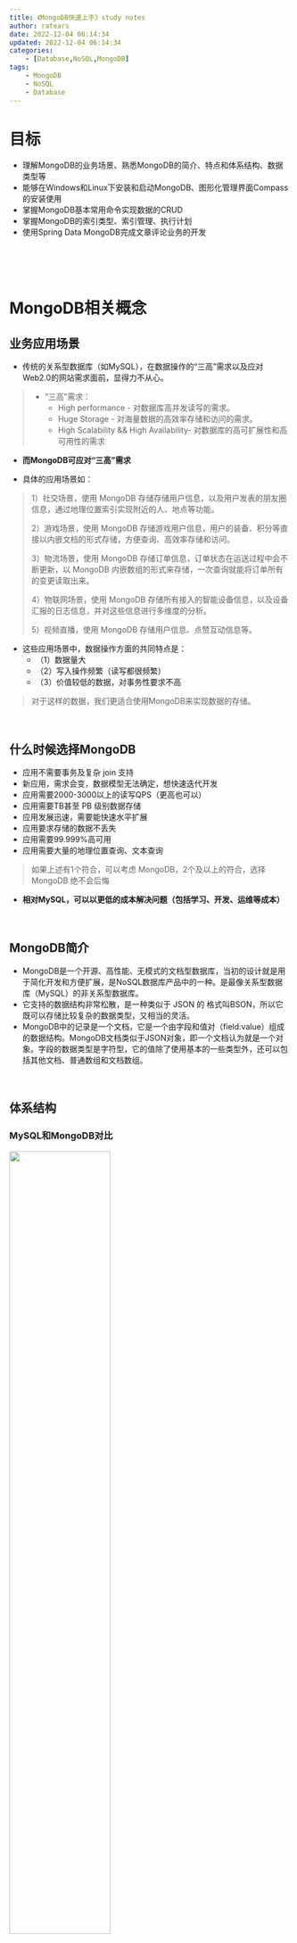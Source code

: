 ```yaml
---
title: 《MongoDB快速上手》study notes
author: ratears
date: 2022-12-04 06:14:34
updated: 2022-12-04 06:14:34
categories:
	- [Database,NoSQL,MongoDB]
tags:
	- MongoDB
	- NoSQL
	- Database
---
```




# 目标

- 理解MongoDB的业务场景、熟悉MongoDB的简介、特点和体系结构、数据类型等
- 能够在Windows和Linux下安装和启动MongoDB、图形化管理界面Compass的安装使用
- 掌握MongoDB基本常用命令实现数据的CRUD
- 掌握MongoDB的索引类型、索引管理、执行计划
- 使用Spring Data MongoDB完成文章评论业务的开发

<br>

<br>

<br>

# MongoDB相关概念

## 业务应用场景

- 传统的关系型数据库（如MySQL），在数据操作的“三高”需求以及应对Web2.0的网站需求面前，显得力不从心。

> - “三高”需求：
>   - High performance - 对数据库高并发读写的需求。
>   - Huge Storage - 对海量数据的高效率存储和访问的需求。
>   -  High Scalability && High Availability- 对数据库的高可扩展性和高可用性的需求

- **而MongoDB可应对“三高”需求**

- 具体的应用场景如：

> 1）社交场景，使用 MongoDB 存储存储用户信息，以及用户发表的朋友圈信息，通过地理位置索引实现附近的人、地点等功能。
>
> 2）游戏场景，使用 MongoDB 存储游戏用户信息，用户的装备、积分等直接以内嵌文档的形式存储，方便查询、高效率存储和访问。
>
> 3）物流场景，使用 MongoDB 存储订单信息，订单状态在运送过程中会不断更新，以 MongoDB 内嵌数组的形式来存储，一次查询就能将订单所有的变更读取出来。
>
> 4）物联网场景，使用 MongoDB 存储所有接入的智能设备信息，以及设备汇报的日志信息，并对这些信息进行多维度的分析。
>
> 5）视频直播，使用 MongoDB 存储用户信息、点赞互动信息等。

- 这些应用场景中，数据操作方面的共同特点是：
  - （1）数据量大
  - （2）写入操作频繁（读写都很频繁）
  - （3）价值较低的数据，对事务性要求不高

> 对于这样的数据，我们更适合使用MongoDB来实现数据的存储。

<br>

## 什么时候选择MongoDB

- 应用不需要事务及复杂 join 支持
- 新应用，需求会变，数据模型无法确定，想快速迭代开发
- 应用需要2000-3000以上的读写QPS（更高也可以）
- 应用需要TB甚至 PB 级别数据存储
- 应用发展迅速，需要能快速水平扩展
- 应用要求存储的数据不丢失
- 应用需要99.999%高可用
- 应用需要大量的地理位置查询、文本查询

> 如果上述有1个符合，可以考虑 MongoDB，2个及以上的符合，选择 MongoDB 绝不会后悔

- **相对MySQL，可以以更低的成本解决问题（包括学习、开发、运维等成本）**

<br>

## MongoDB简介

- MongoDB是一个开源、高性能、无模式的文档型数据库，当初的设计就是用于简化开发和方便扩展，是NoSQL数据库产品中的一种。是最像关系型数据库（MySQL）的非关系型数据库。
- 它支持的数据结构非常松散，是一种类似于 JSON 的 格式叫BSON，所以它既可以存储比较复杂的数据类型，又相当的灵活。
- MongoDB中的记录是一个文档，它是一个由字段和值对（field:value）组成的数据结构。MongoDB文档类似于JSON对象，即一个文档认为就是一个对象。字段的数据类型是字符型，它的值除了使用基本的一些类型外，还可以包括其他文档、普通数组和文档数组。

<br>

##  体系结构

### MySQL和MongoDB对比

<img src="https://cdn.staticaly.com/gh/ratears/image-hosting@main/blog-img-bed/image.yanmy0ggv5s.webp" width="60%">

<br>

| SQL术语/概念 | MongoDB术语/概念 |              解释/说明              |
| :----------: | :--------------: | :---------------------------------: |
|   database   |     database     |               数据库                |
|    table     |    collection    |            数据库表/集合            |
|     row      |     document     |           数据记录行/文档           |
|    column    |      field       |             数据字段/域             |
|    index     |      index       |                索引                 |
| table joins  |                  |        表连接,MongoDB不支持         |
|              |     嵌入文档     | MongoDB通过嵌入式文档来替代多表连接 |
| primary key  |   primary key    | 主键,MongoDB自动将_id字段设置为主键 |

<br>

## 数据模型

### 概述

- MongoDB的最小存储单位就是文档(document)对象。文档(document)对象对应于关系型数据库的行。数据在MongoDB中以
  BSON（Binary-JSON）文档的格式存储在磁盘上
- BSON（Binary Serialized Document Format）是一种类json的一种二进制形式的存储格式，简称Binary JSON。BSON和JSON一样，支持内嵌的文档对象和数组对象，但是BSON有JSON没有的一些数据类型，如Date和BinData类型。

- BSON采用了类似于 C 语言结构体的名称、对表示方法，支持内嵌的文档对象和数组对象，具有轻量性、可遍历性、高效性的三个特点，可以有效描述非结构化数据和结构化数据。这种格式的优点是灵活性高，但它的缺点是空间利用率不是很理想。
- Bson中，除了基本的JSON类型：string,integer,boolean,double,null,array和object，mongo还使用了特殊的数据类型。这些类型包括date,object id,binary data,regular expression 和code。每一个驱动都以特定语言的方式实现了这些类型，查看你的驱动的文档来获取详细信息。

<br>

### BSON数据类型参考列表

| 数据类型      | 描述                                                         | 举例                                                 |
| :------------ | ------------------------------------------------------------ | ---------------------------------------------------- |
| 字符串        | UTF-8字符串都可表示为字符串类型的数据                        | {"x" : "foobar"}                                     |
| 对象id        | 对象id是文档的12字节的唯一 ID                                | {"X" :ObjectId() }                                   |
| 布尔值        | 真或者假：true或者false                                      | {"x":true}+                                          |
| 数组          | 值的集合或者列表可以表示成数组                               | {"x" ： ["a", "b", "c"]}                             |
| 32位整数      | 类型不可用。JavaScript仅支持64位浮点数，所以32位整数会被自动转换。 | shell是不支持该类型的，shell中默认会转换成64位浮点数 |
| 64位整数      | 不支持这个类型。shell会使用一个特殊的内嵌文档来显示64位整数  | shell是不支持该类型的，shell中默认会转换成64位浮点数 |
| 64位浮点数    | shell中的数字就是这一种类型                                  | {"x"：3.14159，"y"：3}                               |
| null          | 表示空值或者未定义的对象                                     | {"x":null}                                           |
| undefined     | 文档中也可以使用未定义类型                                   | {"x":undefined}                                      |
| 符号          | shell不支持，shell会将数据库中的符号类型的数据自动转换成字符串 |                                                      |
| 正则表达式    | 文档中可以包含正则表达式，采用JavaScript的正则表达式语法     | {"x" ： /foobar/i}                                   |
| 代码          | 文档中还可以包含JavaScript代码                               | {"x" ： function() { /* …… */ }}                     |
| 二进制数据    | 二进制数据可以由任意字节的串组成，不过shell中无法使用        |                                                      |
| 最大值/最小值 | BSON包括一个特殊类型，表示可能的最大值。shell中没有这个类型。 |                                                      |

> shell默认使用64位浮点型数值。{“x”：3.14}或{“x”：3}。对于整型值，可以使用NumberInt（4字节符号整数）或NumberLong（8字节符号整数），{“x”:NumberInt(“3”)}{“x”:NumberLong(“3”)}

<br>

## MongoDB的特点

- MongoDB主要有如下特点：



- （1）高性能：

> MongoDB提供高性能的数据持久性。特别是,对嵌入式数据模型的支持减少了数据库系统上的I/O活动。
>
> 索引支持更快的查询，并且可以包含来自嵌入式文档和数组的键。（文本索引解决搜索的需求、TTL索引解决历史数据自动过期的需求、地理位置索引可用于构建各种 O2O 应用）
>
> mmapv1、wiredtiger、mongorocks（rocksdb）、in-memory 等多引擎支持满足各种场景需求
>
> Gridfs解决文件存储的需求

- （2）高可用性：

> MongoDB的复制工具称为副本集（replica set），它可提供自动故障转移和数据冗余。

- （3）高扩展性：

> MongoDB提供了水平可扩展性作为其核心功能的一部分。
>
> 分片将数据分布在一组集群的机器上。（海量数据存储，服务能力水平扩展）
>
> 从3.4开始，MongoDB支持基于片键创建数据区域。在一个平衡的集群中，MongoDB将一个区域所覆盖的读写只定向到该区域内的那些片。

- （4）丰富的查询支持：

> MongoDB支持丰富的查询语言，支持读和写操作(CRUD)，比如数据聚合、文本搜索和地理空间查询等。

- （5）其他特点：如无模式（动态模式）、灵活的文档模型

<br>

<br>

<br>

# 单机部署

## Linux系统中的安装启动和连接

### 版本的选择

- MongoDB的版本命名规范如：x.y.z；
  - y为奇数时表示当前版本为开发版，如：1.5.2、4.1.13；
  - y为偶数时表示当前版本为稳定版，如：1.6.3、4.0.10；
  - z是修正版本号，数字越大越好。

<br>

## 下载安装启动

（1）先到官网下载压缩包 mongodb-linux-x86_64-rhel70-4.0.28.tgz 。

（2）上传压缩包到Linux中，解压到 `/usr/local`

（3）创建软连接

```bash
ln -s mongodb-linux-x86_64-rhel70-4.0.28/ mongodb
```

（4）新建几个目录，分别用来存储数据和日志：

```bash
#数据存储目录
mkdir -p /mongodb/single/data/db
#日志存储目录
mkdir -p /mongodb/single/log
```

（5）新建并修改配置文件

```shell
vi /mongodb/single/mongod.conf
```

- 配置文件的内容如下：

```shell
#数据库路径
dbpath=/mongodb/single/data/db
#日志输出文件路径
logpath=/mongodb/single/log/mongod.log
#错误日志采用追加模式
logappend=true
#启用日志文件，默认启用
journal=true
#这个选项可以过滤掉一些无用的日志信息，若需要调试使用请设置为false
quiet=true
#端口号 默认为27017
port=27017
#允许远程访问（你的服务器局域网ip）
bind_ip=192.168.146.136,localhost
#开启子进程
fork=true
#开启认证，必选先添加用户，先不开启（不用验证账号密码）
#auth=true
```

（6）启动MongoDB服务

```bash
[root@localhost local]# /usr/local/mongodb/bin/mongod -f /mongodb/single/mongod.conf
about to fork child process, waiting until server is ready for connections.
forked process: 18809
child process started successfully, parent exiting
```

通过进程来查看服务是否启动了：

```bash
[root@localhost local]# ps -ef |grep mongod
root      18809      1  2 00:40 ?        00:00:00 /usr/local/mongodb/bin/mongod -f /mongodb/single/mongod.conf
root      18844   8794  0 00:41 pts/1    00:00:00 grep --color=auto mongod
```

（7）分别使用mongo命令和compass工具来连接测试。

- 需要配置防火墙放行，或直接关闭linux防火墙

（8）停止关闭服务

- （一）快速关闭方法（快速，简单，数据可能会出错）

```bash
# 目标：通过系统的kill命令直接杀死进程：杀完要检查一下，避免有的没有杀掉。

#通过进程编号关闭节点
kill -2 54410
```

【补充】

如果一旦是因为数据损坏，则需要进行如下操作（了解）：

1）删除lock文件：

```bash
rm -f /mongodb/single/data/db/*.lock
```

2）修复数据：

```bash
/usr/local/mongdb/bin/mongod --repair --dbpath=/mongodb/single/data/db
```



（二）标准的关闭方法（数据不容易出错，但麻烦）：

```bash
# 目标：通过mongo客户端中的shutdownServer命令来关闭服务
# 主要的操作步骤参考如下：

//客户端登录服务，注意，这里通过localhost登录，如果需要远程登录，必须先登录认证才行。
mongo --port 27017
//#切换到admin库
use admin
//关闭服务
db.shutdownServer()
```

<br>

<br>

<br>

# 基本常用命令

## 案例需求

- 存放文章评论的数据存放到MongoDB中，数据结构参考如下：
  - 数据库：articledb

<img src="https://cdn.staticaly.com/gh/ratears/image-hosting@main/blog-img-bed/image.4cm5w9rgfkw0.webp" width="80%">

<br>

## 数据库操作

### 选择和创建数据库

```bash
# 选择和创建数据库的语法格式：
use 数据库名称

# 如果数据库不存在则自动创建，例如，以下语句创建 articledb 数据库：
use articledb

# 查看有权限查看的所有的数据库命令
show dbs
# 或
show databases
```

> 注意: 在 MongoDB 中，集合只有在内容插入后才会创建! 就是说，创建集合(数据表)后要再插入一个文档(记录)，集合才会真正创建。

<br>

<br>

<br>

# 查看当前正在使用的数据库命令



























<br>

<br>

<br>

# 学习备注

> 1. 课件中的某些内容已经过时了或有问题，后续再深入了解一下。目前先熟悉使用再说

```html
&emsp;&emsp;
```

<br>

<br>

<br>

<img src="" width="60%">

<br>